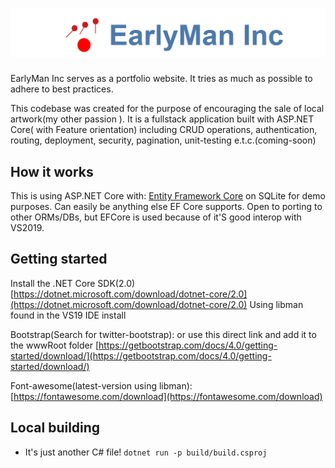 # ![EarlyMan](logo.png)

EarlyMan Inc serves as a portfolio website. It tries as much as possible to adhere to best practices.

This codebase was created for the purpose of encouraging the sale of local artwork(my other passion ). It is a fullstack application built with ASP.NET Core( with Feature orientation) including CRUD operations, authentication, routing, deployment, security, pagination, unit-testing e.t.c.(coming-soon)

## How it works

This is using ASP.NET Core with:
[Entity Framework Core](https://docs.microsoft.com/en-us/ef/) on SQLite for demo purposes. Can easily be anything else EF Core supports. Open to porting to other ORMs/DBs, but EFCore is used because of it'S good interop with VS2019.

## Getting started

Install the .NET Core SDK(2.0)[https://dotnet.microsoft.com/download/dotnet-core/2.0](https://dotnet.microsoft.com/download/dotnet-core/2.0)
Using libman found in the VS19 IDE install

Bootstrap(Search for twitter-bootstrap): or use this direct link and add it to the wwwRoot folder [https://getbootstrap.com/docs/4.0/getting-started/download/](https://getbootstrap.com/docs/4.0/getting-started/download/)

Font-awesome(latest-version using libman): [https://fontawesome.com/download](https://fontawesome.com/download)

## Local building

- It's just another C# file!   `dotnet run -p build/build.csproj`
